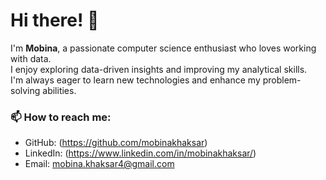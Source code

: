 # Hi there! 👋  

I'm **Mobina**, a passionate computer science enthusiast who loves working with data.  
I enjoy exploring data-driven insights and improving my analytical skills.  
I'm always eager to learn new technologies and enhance my problem-solving abilities.  

### 📫 How to reach me:  
- GitHub: (https://github.com/mobinakhaksar)
- LinkedIn: (https://www.linkedin.com/in/mobinakhaksar/)  
- Email: mobina.khaksar4@gmail.com  
  
